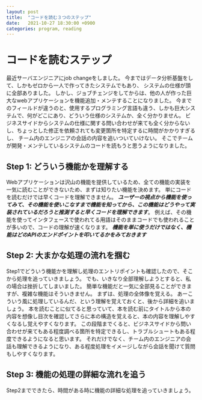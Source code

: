```yaml
---
layout: post
title:  "コードを読む３つのステップ"
date:   2021-10-27 18:30:00 +0900
categories: program, reading
---
```

# コードを読むステップ
最近サーバエンジニアにjob changeをしました。
今まではデータ分析基盤をして、しかもゼロから一人で作ってきたシステムでもあり、
システムの仕様が頭に全部ありました。
しかし、ジョブチェンジをしてからは、他の人が作った巨大なwebアプリケーションを機能追加・メンテすることになりました。
今までのフィールドが違うのと、使用するプログラミング言語も違う、しかも巨大システムで、何がどこにあり、どういう仕様のシステムか、全く分かりません。
ビジネスサイドからシステムの仕様に関する問い合わせが来ても全く分からないし、ちょっとした修正を依頼されても変更箇所を特定するに時間がかかりすぎるし、
チーム内のエンジニアの会話の内容を追いついていけない。
そこでチームが開発・メンテしているシステムのコードを読もうと思うようになりました。

## Step 1: どういう機能かを理解する
Webアプリケーションは沢山の機能を提供しているため、全ての機能の実装を一気に読むことができないため、まずは知りたい機能を決めます。
単にコードを読むだけでは早くコードを理解できません。
***ユーザーの視点から機能を使ってみて、その機能を使いこなすまで機能を知ってから、この機能はどうやって実装されているだろうと推測すると早くコードを理解できます***。
例えば、その機能を使ってインタフェースで使われてる用語はそのままコードでも使われることが多いので、コードの理解が速くなります。
***機能を単に使うだけではなく、機能はどのAPIのエンドポイントを叩いてるかをみておきます***

## Step 2: 大まかな処理の流れを掴む
Step1でどういう機能かを理解し処理のエントリポイントも確認したので、そこから処理を追っていきましょう。
でも、いきなり全部理解しようとすると、私の場合は挫折してしまいました。
簡単な機能だと一気に全部見ることができますが、複雑な機能はそういきません。
まずは、処理の全体像を覚える。
あーこういう風に処理しているんだ、という理解を覚えておくと、後から詳細を追いましょう。
本を読むことに似てると思っていて、本を読む前にタイトルから本の内容を想像し目次を確認してさらに本の構造を覚えると、本の内容を理解しやすくなるし覚えやすくなります。
この段階までくると、ビジネスサイドから問い合わせが来てもある程度調べる箇所を特定できるし、トラブルシュートもある程度できるようになると思います。
それだけでなく、チーム内のエンジニアの会話も理解できるようになり、ある程度処理をイメージしながら会話を聞けて質問もしやすくなります。

## Step 3: 機能の処理の詳細な流れを追う
Step2までできたら、時間がある時に機能の詳細な処理を追っていきましょう。
